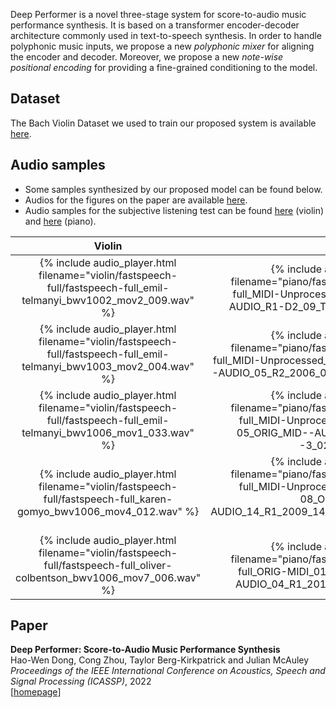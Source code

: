 Deep Performer is a novel three-stage system for score-to-audio music performance synthesis. It is based on a transformer encoder-decoder architecture commonly used in text-to-speech synthesis. In order to handle polyphonic music inputs, we propose a new _polyphonic mixer_ for aligning the encoder and decoder. Moreover, we propose a new _note-wise positional encoding_ for providing a fine-grained conditioning to the model.

## Dataset

The Bach Violin Dataset we used to train our proposed system is available [here](https://salu133445.github.io/bach-violin/).

## Audio samples

- Some samples synthesized by our proposed model can be found below.
- Audios for the figures on the paper are available [here](examples).
- Audio samples for the subjective listening test can be found [here](violin) (violin) and [here](piano) (piano).

| Violin | Piano |
|:-:|:-:|
| {% include audio_player.html filename="violin/fastspeech-full/fastspeech-full_emil-telmanyi_bwv1002_mov2_009.wav" %} | {% include audio_player.html filename="piano/fastspeech-full/fastspeech-full_MIDI-Unprocessed_05_R1_2011_MID--AUDIO_R1-D2_09_Track09_wav_003.wav" %} |
| {% include audio_player.html filename="violin/fastspeech-full/fastspeech-full_emil-telmanyi_bwv1003_mov2_004.wav" %} | {% include audio_player.html filename="piano/fastspeech-full/fastspeech-full_MIDI-Unprocessed_05_R2_2006_01_ORIG_MID--AUDIO_05_R2_2006_01_Track01_wav_146.wav" %} |
| {% include audio_player.html filename="violin/fastspeech-full/fastspeech-full_emil-telmanyi_bwv1006_mov1_033.wav" %} | {% include audio_player.html filename="piano/fastspeech-full/fastspeech-full_MIDI-Unprocessed_06_R2_2008_01-05_ORIG_MID--AUDIO_06_R2_2008_wav--3_025.wav" %} |
| {% include audio_player.html filename="violin/fastspeech-full/fastspeech-full_karen-gomyo_bwv1006_mov4_012.wav" %} | {% include audio_player.html filename="piano/fastspeech-full/fastspeech-full_MIDI-Unprocessed_14_R1_2009_06-08_ORIG_MID--AUDIO_14_R1_2009_14_R1_2009_08_WAV_120.wav" %} |
| {% include audio_player.html filename="violin/fastspeech-full/fastspeech-full_oliver-colbentson_bwv1006_mov7_006.wav" %} | {% include audio_player.html filename="piano/fastspeech-full/fastspeech-full_ORIG-MIDI_01_7_6_13_Group__MID--AUDIO_04_R1_2013_wav--4_035.wav" %} |

## Paper

__Deep Performer: Score-to-Audio Music Performance Synthesis__<br>
Hao-Wen Dong, Cong Zhou, Taylor Berg-Kirkpatrick and Julian McAuley<br>
_Proceedings of the IEEE International Conference on Acoustics, Speech and Signal Processing (ICASSP)_, 2022<br>
[[homepage](https://github.com/salu133445/deepperformer)]
